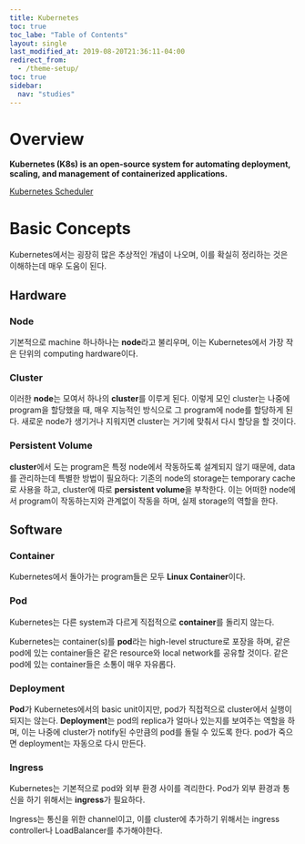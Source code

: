 ```yaml
---
title: Kubernetes
toc: true
toc_labe: "Table of Contents"
layout: single
last_modified_at: 2019-08-20T21:36:11-04:00
redirect_from:
  - /theme-setup/
toc: true
sidebar:
  nav: "studies"
---
```

# Overview
**Kubernetes (K8s) is an open-source system for automating deployment, scaling, and management of containerized applications.**

[Kubernetes Scheduler](https://hipiphock.github.io/kubernetes/scheduler)

# Basic Concepts
Kubernetes에서는 굉장히 많은 추상적인 개념이 나오며, 이를 확실히 정리하는 것은 이해하는데 매우 도움이 된다.

## Hardware
### Node
기본적으로 machine 하나하나는 **node**라고 불리우며, 이는 Kubernetes에서 가장 작은 단위의 computing hardware이다.

### Cluster
이러한 **node**는 모여서 하나의 **cluster**를 이루게 된다. 이렇게 모인 cluster는 나중에 program을 할당했을 때, 매우 지능적인 방식으로 그 program에 node를 할당하게 된다. 새로운 node가 생기거나 지워지면 cluster는 거기에 맞춰서 다시 할당을 할 것이다.

### Persistent Volume
**cluster**에서 도는 program은 특정 node에서 작동하도록 설계되지 않기 때문에, data를 관리하는데 특별한 방법이 필요하다: 기존의 node의 storage는 temporary cache로 사용을 하고, cluster에 따로 **persistent volume**을 부착한다. 이는 어떠한 node에서 program이 작동하는지와 관계없이 작동을 하며, 실제 storage의 역할을 한다.

## Software
### Container
Kubernetes에서 돌아가는 program들은 모두 **Linux Container**이다.

### Pod
Kubernetes는 다른 system과 다르게 직접적으로 **container**를 돌리지 않는다.

Kubernetes는 container(s)를 **pod**라는 high-level structure로 포장을 하며, 같은 pod에 있는 container들은 같은 resource와 local network를 공유할 것이다. 같은 pod에 있는 container들은 소통이 매우 자유롭다.

### Deployment
**Pod**가 Kubernetes에서의 basic unit이지만, pod가 직접적으로 cluster에서 실행이 되지는 않는다. **Deployment**는 pod의 replica가 얼마나 있는지를 보여주는 역할을 하며, 이는 나중에 cluster가 notify된 수만큼의 pod를 돌릴 수 있도록 한다. pod가 죽으면 deployment는 자동으로 다시 만든다.

### Ingress
Kubernetes는 기본적으로 pod와 외부 환경 사이를 격리한다. Pod가 외부 환경과 통신을 하기 위해서는 **ingress**가 필요하다.

Ingress는 통신을 위한 channel이고, 이를 cluster에 추가하기 위해서는 ingress controller나 LoadBalancer를 추가해야한다.
